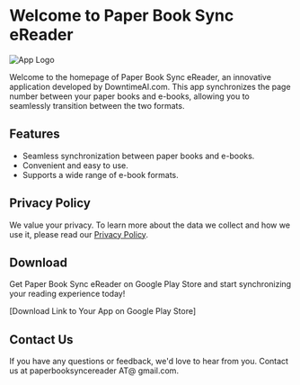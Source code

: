 # Welcome to Paper Book Sync eReader

![App Logo](link-to-your-app-logo-if-available)

Welcome to the homepage of Paper Book Sync eReader, an innovative application developed by DowntimeAI.com. This app synchronizes the page number between your paper books and e-books, allowing you to seamlessly transition between the two formats.

## Features

* Seamless synchronization between paper books and e-books.
* Convenient and easy to use.
* Supports a wide range of e-book formats.

## Privacy Policy

We value your privacy. To learn more about the data we collect and how we use it, please read our [Privacy Policy](/privacy.html).

## Download

Get Paper Book Sync eReader on Google Play Store and start synchronizing your reading experience today!

[Download Link to Your App on Google Play Store]

## Contact Us

If you have any questions or feedback, we'd love to hear from you. Contact us at paperbooksyncereader AT@ gmail.com.

